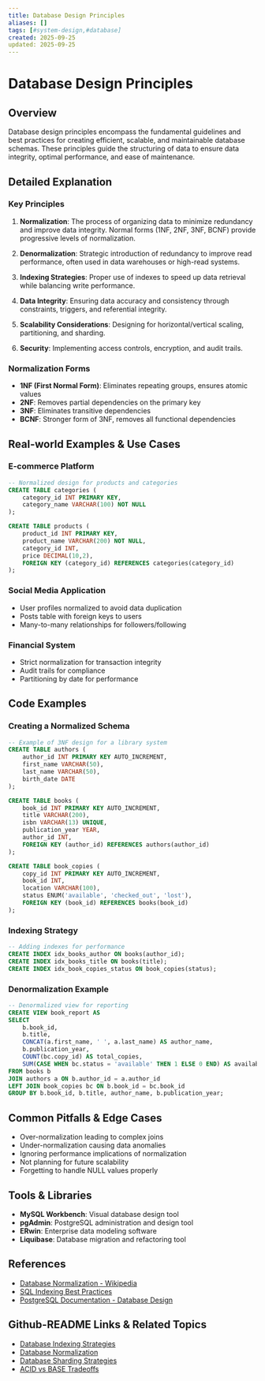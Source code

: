 ```yaml
---
title: Database Design Principles
aliases: []
tags: [#system-design,#database]
created: 2025-09-25
updated: 2025-09-25
---
```


# Database Design Principles

## Overview

Database design principles encompass the fundamental guidelines and best practices for creating efficient, scalable, and maintainable database schemas. These principles guide the structuring of data to ensure data integrity, optimal performance, and ease of maintenance.

## Detailed Explanation

### Key Principles

1. **Normalization**: The process of organizing data to minimize redundancy and improve data integrity. Normal forms (1NF, 2NF, 3NF, BCNF) provide progressive levels of normalization.

2. **Denormalization**: Strategic introduction of redundancy to improve read performance, often used in data warehouses or high-read systems.

3. **Indexing Strategies**: Proper use of indexes to speed up data retrieval while balancing write performance.

4. **Data Integrity**: Ensuring data accuracy and consistency through constraints, triggers, and referential integrity.

5. **Scalability Considerations**: Designing for horizontal/vertical scaling, partitioning, and sharding.

6. **Security**: Implementing access controls, encryption, and audit trails.

### Normalization Forms

- **1NF (First Normal Form)**: Eliminates repeating groups, ensures atomic values
- **2NF**: Removes partial dependencies on the primary key
- **3NF**: Eliminates transitive dependencies
- **BCNF**: Stronger form of 3NF, removes all functional dependencies

## Real-world Examples & Use Cases

### E-commerce Platform
```sql
-- Normalized design for products and categories
CREATE TABLE categories (
    category_id INT PRIMARY KEY,
    category_name VARCHAR(100) NOT NULL
);

CREATE TABLE products (
    product_id INT PRIMARY KEY,
    product_name VARCHAR(200) NOT NULL,
    category_id INT,
    price DECIMAL(10,2),
    FOREIGN KEY (category_id) REFERENCES categories(category_id)
);
```

### Social Media Application
- User profiles normalized to avoid data duplication
- Posts table with foreign keys to users
- Many-to-many relationships for followers/following

### Financial System
- Strict normalization for transaction integrity
- Audit trails for compliance
- Partitioning by date for performance

## Code Examples

### Creating a Normalized Schema
```sql
-- Example of 3NF design for a library system
CREATE TABLE authors (
    author_id INT PRIMARY KEY AUTO_INCREMENT,
    first_name VARCHAR(50),
    last_name VARCHAR(50),
    birth_date DATE
);

CREATE TABLE books (
    book_id INT PRIMARY KEY AUTO_INCREMENT,
    title VARCHAR(200),
    isbn VARCHAR(13) UNIQUE,
    publication_year YEAR,
    author_id INT,
    FOREIGN KEY (author_id) REFERENCES authors(author_id)
);

CREATE TABLE book_copies (
    copy_id INT PRIMARY KEY AUTO_INCREMENT,
    book_id INT,
    location VARCHAR(100),
    status ENUM('available', 'checked_out', 'lost'),
    FOREIGN KEY (book_id) REFERENCES books(book_id)
);
```

### Indexing Strategy
```sql
-- Adding indexes for performance
CREATE INDEX idx_books_author ON books(author_id);
CREATE INDEX idx_books_title ON books(title);
CREATE INDEX idx_book_copies_status ON book_copies(status);
```

### Denormalization Example
```sql
-- Denormalized view for reporting
CREATE VIEW book_report AS
SELECT 
    b.book_id,
    b.title,
    CONCAT(a.first_name, ' ', a.last_name) AS author_name,
    b.publication_year,
    COUNT(bc.copy_id) AS total_copies,
    SUM(CASE WHEN bc.status = 'available' THEN 1 ELSE 0 END) AS available_copies
FROM books b
JOIN authors a ON b.author_id = a.author_id
LEFT JOIN book_copies bc ON b.book_id = bc.book_id
GROUP BY b.book_id, b.title, author_name, b.publication_year;
```

## Common Pitfalls & Edge Cases

- Over-normalization leading to complex joins
- Under-normalization causing data anomalies
- Ignoring performance implications of normalization
- Not planning for future scalability
- Forgetting to handle NULL values properly

## Tools & Libraries

- **MySQL Workbench**: Visual database design tool
- **pgAdmin**: PostgreSQL administration and design tool
- **ERwin**: Enterprise data modeling software
- **Liquibase**: Database migration and refactoring tool

## References

- [Database Normalization - Wikipedia](https://en.wikipedia.org/wiki/Database_normalization)
- [SQL Indexing Best Practices](https://dev.mysql.com/doc/refman/8.0/en/mysql-indexes.html)
- [PostgreSQL Documentation - Database Design](https://www.postgresql.org/docs/current/ddl.html)

## Github-README Links & Related Topics

- [Database Indexing Strategies](../database-indexing-strategies/README.md)
- [Database Normalization](../database-normalization/README.md)
- [Database Sharding Strategies](../database-sharding-strategies/README.md)
- [ACID vs BASE Tradeoffs](../acid-vs-base-tradeoffs/README.md)